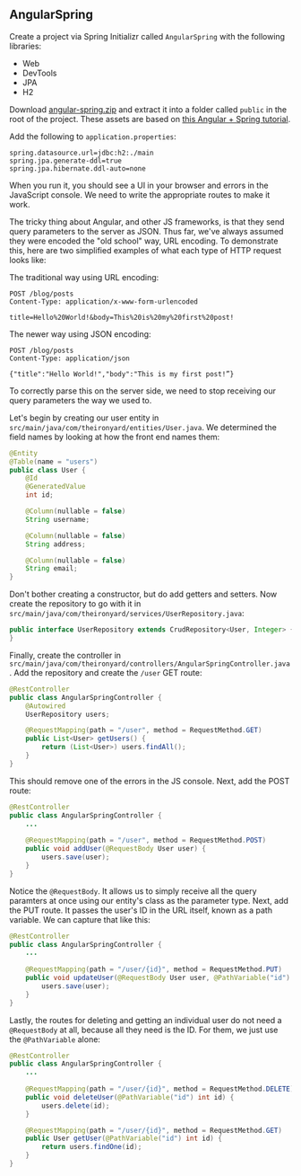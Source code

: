 ## AngularSpring

Create a project via Spring Initializr called `AngularSpring` with the following libraries:

* Web
* DevTools
* JPA
* H2

Download [angular-spring.zip](https://github.com/oakes/java-assignments/raw/master/curriculum/assets/angular-spring.zip) and extract it into a folder called `public` in the root of the project. These assets are based on [this Angular + Spring tutorial](http://websystique.com/springmvc/spring-mvc-4-angularjs-example/).

Add the following to `application.properties`:

```
spring.datasource.url=jdbc:h2:./main
spring.jpa.generate-ddl=true
spring.jpa.hibernate.ddl-auto=none
```

When you run it, you should see a UI in your browser and errors in the JavaScript console. We need to write the appropriate routes to make it work.

The tricky thing about Angular, and other JS frameworks, is that they send query parameters to the server as JSON. Thus far, we've always assumed they were encoded the "old school" way, URL encoding. To demonstrate this, here are two simplified examples of what each type of HTTP request looks like:

The traditional way using URL encoding:
```
POST /blog/posts
Content-Type: application/x-www-form-urlencoded

title=Hello%20World!&body=This%20is%20my%20first%20post!
```

The newer way using JSON encoding:
```
POST /blog/posts
Content-Type: application/json

{"title":"Hello World!","body":"This is my first post!”}
```

To correctly parse this on the server side, we need to stop receiving our query parameters the way we used to.

Let's begin by creating our user entity in `src/main/java/com/theironyard/entities/User.java`. We determined the field names by looking at how the front end names them:

```java
@Entity
@Table(name = "users")
public class User {
    @Id
    @GeneratedValue
    int id;

    @Column(nullable = false)
    String username;

    @Column(nullable = false)
    String address;

    @Column(nullable = false)
    String email;
}
```

Don't bother creating a constructor, but do add getters and setters. Now create the repository to go with it in `src/main/java/com/theironyard/services/UserRepository.java`:

```java
public interface UserRepository extends CrudRepository<User, Integer> {
}
```

Finally, create the controller in `src/main/java/com/theironyard/controllers/AngularSpringController.java`. Add the repository and create the `/user` GET route:

```java
@RestController
public class AngularSpringController {
    @Autowired
    UserRepository users;

    @RequestMapping(path = "/user", method = RequestMethod.GET)
    public List<User> getUsers() {
        return (List<User>) users.findAll();
    }
}
```

This should remove one of the errors in the JS console. Next, add the POST route:

```java
@RestController
public class AngularSpringController {
    ...
    
    @RequestMapping(path = "/user", method = RequestMethod.POST)
    public void addUser(@RequestBody User user) {
        users.save(user);
    }
}
```

Notice the `@RequestBody`. It allows us to simply receive all the query paramters at once using our entity's class as the parameter type. Next, add the PUT route. It passes the user's ID in the URL itself, known as a path variable. We can capture that like this:

```java
@RestController
public class AngularSpringController {
    ...
    
    @RequestMapping(path = "/user/{id}", method = RequestMethod.PUT)
    public void updateUser(@RequestBody User user, @PathVariable("id") int id) {
        users.save(user);
    }
}
```

Lastly, the routes for deleting and getting an individual user do not need a `@RequestBody` at all, because all they need is the ID. For them, we just use the `@PathVariable` alone:

```java
@RestController
public class AngularSpringController {
    ...
    
    @RequestMapping(path = "/user/{id}", method = RequestMethod.DELETE)
    public void deleteUser(@PathVariable("id") int id) {
        users.delete(id);
    }

    @RequestMapping(path = "/user/{id}", method = RequestMethod.GET)
    public User getUser(@PathVariable("id") int id) {
        return users.findOne(id);
    }
}
```
